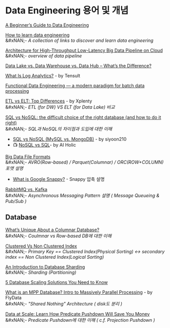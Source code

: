 # Data Engineering 용어 및 개념

[A Beginner’s Guide to Data Engineering](https://medium.com/@rchang/a-beginners-guide-to-data-engineering-part-i-4227c5c457d7)

[How to learn data engineering](https://www.blef.fr/learn-data-engineering/) \
&#xNAN;_- A collection of links to discover and learn data engineering_

[Architecture for High-Throughput Low-Latency Big Data Pipeline on Cloud](https://towardsdatascience.com/scalable-efficient-big-data-analytics-machine-learning-pipeline-architecture-on-cloud-4d59efc092b5)\
&#xNAN;_- overview of data pipeline_

[Data Lake vs. Data Warehouse vs. Data Hub – What’s the Difference?](https://miktysh.com.au/data-lake-vs-data-warehouse-vs-data-hub-whats-the-difference/)

[What Is Log Analytics?](https://blogs.tensult.com/2018/04/10/what-is-log-analytics/) - by Tensult

[Functional Data Engineering — a modern paradigm for batch data processing](https://medium.com/@maximebeauchemin/functional-data-engineering-a-modern-paradigm-for-batch-data-processing-2327ec32c42a)

[ETL vs ELT: Top Differences](https://www.xplenty.com/blog/etl-vs-elt/) - by Xplenty\
&#xNAN;_- ETL (for DW) VS ELT (for Data Lake) 비교_

[SQL vs NoSQL: the difficult choice of the right database (and how to do it right)](https://towardsdatascience.com/its-time-to-familiarize-yourself-with-nosql-databases-more-than-ever-5fb1f65c22b1)\
&#xNAN;_- SQL과 NoSQL의 차이점과 도입에 대한 이해_

* [SQL vs NoSQL (MySQL vs. MongoDB)](https://siyoon210.tistory.com/130) - by siyoon210
* 📺 [NoSQL vs SQL](https://www.youtube.com/watch?v=CjsVx9sARDU)- by AI Holic

[Big Data File Formats](https://blog.clairvoyantsoft.com/big-data-file-formats-3fb659903271)\
&#xNAN;_- AVRO(Row-based) / Parquet(Columnar) / ORC(ROW+COLUMN) 포맷 설명_

* [What is Google Snappy?](https://blog.openbridge.com/what-is-google-snappy-high-speed-data-compression-and-decompression-f6919f20dce4) - Snappy 압축 설명

[RabbitMQ vs. Kafka](https://medium.com/better-programming/rabbitmq-vs-kafka-1ef22a041793)\
&#xNAN;_- Asynchronous Messaging Pattern 설명 ( Message Queueing & Pub/Sub )_



## Database

[What’s Unique About a Columnar Database?](https://www.flydata.com/blog/whats-unique-about-a-columnar-database/)\
&#xNAN;_- Coulmnar vs Row-based DB에 대한 이해_

[Clustered Vs Non Clustered Index](https://medium.com/fintechexplained/clustered-vs-non-clustered-index-8efed55ed7b9)\
&#xNAN;_- Primary Key == Clustered Index(Physical Sorting) <-> secondary index == Non Clustered Index(Logical Sorting)_

[An Introduction to Database Sharding](https://medium.com/better-programming/an-introduction-to-database-sharding-b6abde73d04f)\
&#xNAN;_- Sharding (Partitioning)_

[5 Database Scaling Solutions You Need to Know](https://medium.com/swlh/5-database-scaling-solutions-you-need-to-know-e307570efb72)

[What is an MPP Database? Intro to Massively Parallel Processing](https://www.flydata.com/blog/introduction-to-massively-parallel-processing/) - by FlyData\
&#xNAN;_- "Shared Nothing" Architecture ( disk도 분리 )_

[Data at Scale: Learn How Predicate Pushdown Will Save You Money](https://medium.com/microsoftazure/data-at-scale-learn-how-predicate-pushdown-will-save-you-money-7063b80878d7)\
&#xNAN;_- Predicate Pushdown에 대한 이해 ( c.f. Projection Pushdown )_
